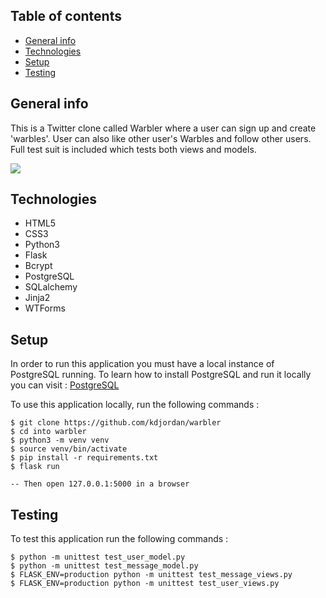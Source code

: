 ## Table of contents
* [General info](#general-info)
* [Technologies](#technologies)
* [Setup](#setup)
* [Testing](#testing)

## General info
This is a Twitter clone called Warbler where a user can sign up and create 'warbles'. User can also like other user's Warbles and follow other users. Full test suit is included which tests both views and models.

![](warbler.gif)

## Technologies
* HTML5
* CSS3
* Python3
* Flask
* Bcrypt
* PostgreSQL
* SQLalchemy
* Jinja2
* WTForms
	
## Setup
In order to run this application you must have a local instance of PostgreSQL running.
To learn how to install PostgreSQL and run it locally you can visit : [PostgreSQL](https://www.postgresql.org/)

To use this application locally, run the following commands :

```
$ git clone https://github.com/kdjordan/warbler
$ cd into warbler
$ python3 -m venv venv
$ source venv/bin/activate
$ pip install -r requirements.txt
$ flask run

-- Then open 127.0.0.1:5000 in a browser
```
## Testing  
To test this application run the following commands :  
```
$ python -m unittest test_user_model.py
$ python -m unittest test_message_model.py
$ FLASK_ENV=production python -m unittest test_message_views.py
$ FLASK_ENV=production python -m unittest test_user_views.py
```
